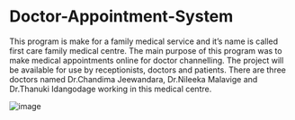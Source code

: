 # Doctor-Appointment-System

This program is make for a family medical service and it’s name is called first care family medical centre. The main purpose of this program was to make medical appointments online for doctor channelling. The project will be available for use by receptionists, doctors and patients. There are three doctors named Dr.Chandima Jeewandara, Dr.Nileeka Malavige and Dr.Thanuki Idangodage working in this medical centre.

![image](https://user-images.githubusercontent.com/68580812/197377224-3d5910be-d1ff-423c-aa16-95250015a230.png)
